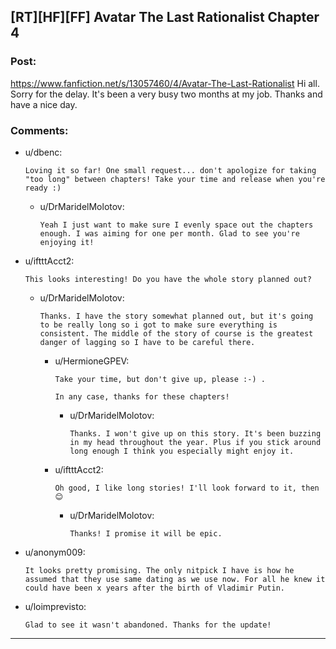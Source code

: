 ## [RT][HF][FF] Avatar The Last Rationalist Chapter 4

### Post:

https://www.fanfiction.net/s/13057460/4/Avatar-The-Last-Rationalist
Hi all. Sorry for the delay. It's been a very busy two months at my job. Thanks and have a nice day.


### Comments:

- u/dbenc:
  ```
  Loving it so far! One small request... don't apologize for taking "too long" between chapters! Take your time and release when you're ready :)
  ```

  - u/DrMaridelMolotov:
    ```
    Yeah I just want to make sure I evenly space out the chapters enough. I was aiming for one per month. Glad to see you're enjoying it!
    ```

- u/iftttAcct2:
  ```
  This looks interesting! Do you have the whole story planned out?
  ```

  - u/DrMaridelMolotov:
    ```
    Thanks. I have the story somewhat planned out, but it's going to be really long so i got to make sure everything is consistent. The middle of the story of course is the greatest danger of lagging so I have to be careful there.
    ```

    - u/HermioneGPEV:
      ```
      Take your time, but don't give up, please :-) .

      In any case, thanks for these chapters!
      ```

      - u/DrMaridelMolotov:
        ```
        Thanks. I won't give up on this story. It's been buzzing in my head throughout the year. Plus if you stick around long enough I think you especially might enjoy it.
        ```

    - u/iftttAcct2:
      ```
      Oh good, I like long stories! I'll look forward to it, then 😊
      ```

      - u/DrMaridelMolotov:
        ```
        Thanks! I promise it will be epic.
        ```

- u/anonym009:
  ```
  It looks pretty promising. The only nitpick I have is how he assumed that they use same dating as we use now. For all he knew it could have been x years after the birth of Vladimir Putin.
  ```

- u/loimprevisto:
  ```
  Glad to see it wasn't abandoned. Thanks for the update!
  ```

---

